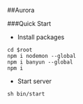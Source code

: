 ##Aurora

###Quick Start
* Install packages
```
cd $root
npm i nodemon --global
npm i banyun --global
npm i
```

* Start server
```
sh bin/start
```



